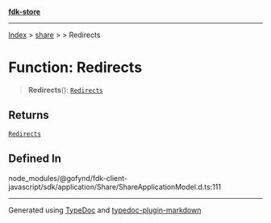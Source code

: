 [**fdk-store**](../../../README.md)
***

[Index](../../../API.md) > [share](../../README.md) > [<internal>](../README.md) > Redirects

# Function: Redirects

> **Redirects**(): [`Redirects`](../type-aliases/type-alias.Redirects.md)

## Returns

[`Redirects`](../type-aliases/type-alias.Redirects.md)

## Defined In

node\_modules/@gofynd/fdk-client-javascript/sdk/application/Share/ShareApplicationModel.d.ts:111

***
Generated using [TypeDoc](https://typedoc.org/) and [typedoc-plugin-markdown](https://www.npmjs.com/package/typedoc-plugin-markdown)
